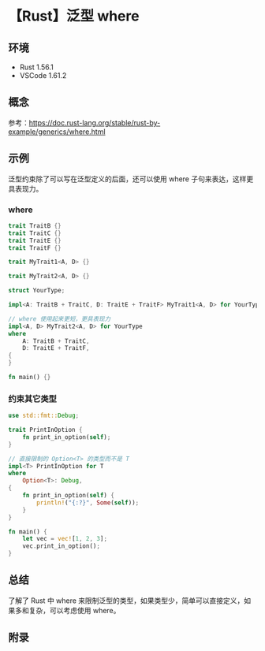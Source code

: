 # 【Rust】泛型 where

## 环境

- Rust 1.56.1
- VSCode 1.61.2

## 概念

参考：<https://doc.rust-lang.org/stable/rust-by-example/generics/where.html>  

## 示例

泛型约束除了可以写在泛型定义的后面，还可以使用 where 子句来表达，这样更具表现力。

### where

```rust
trait TraitB {}
trait TraitC {}
trait TraitE {}
trait TraitF {}

trait MyTrait1<A, D> {}

trait MyTrait2<A, D> {}

struct YourType;

impl<A: TraitB + TraitC, D: TraitE + TraitF> MyTrait1<A, D> for YourType {}

// where 使用起来更短，更具表现力
impl<A, D> MyTrait2<A, D> for YourType
where
    A: TraitB + TraitC,
    D: TraitE + TraitF,
{
}

fn main() {}
```

### 约束其它类型

```rust
use std::fmt::Debug;

trait PrintInOption {
    fn print_in_option(self);
}

// 直接限制的 Option<T> 的类型而不是 T
impl<T> PrintInOption for T
where
    Option<T>: Debug,
{
    fn print_in_option(self) {
        println!("{:?}", Some(self));
    }
}

fn main() {
    let vec = vec![1, 2, 3];
    vec.print_in_option();
}
```

## 总结

了解了 Rust 中 where 来限制泛型的类型，如果类型少，简单可以直接定义，如果多和复杂，可以考虑使用 where。

## 附录
